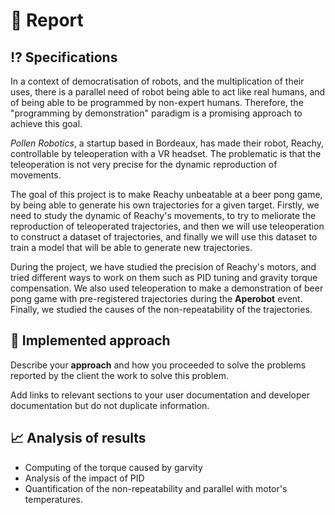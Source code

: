 

# 📖 Report

## ⁉️ Specifications

In a context of democratisation of robots, and the multiplication of their uses, there is a parallel need of robot being 
able to act like real humans, and of being able to be programmed by non-expert humans.
Therefore, the "programming by demonstration" paradigm is a promising approach to achieve this goal.

*Pollen Robotics*, a startup based in Bordeaux, has made their robot, Reachy, controllable by teleoperation with a VR headset.
The problematic is that the teleoperation is not very precise for the dynamic reproduction of movements.

The goal of this project is to make Reachy unbeatable at a beer pong game, by being able to generate his own trajectories
for a given target. Firstly, we need to study the dynamic of Reachy's movements, to try to meliorate the reproduction of teleoperated trajectories, 
and then we will use teleoperation to construct a dataset of trajectories, and finally we will use this dataset to train a model that will be able to generate new trajectories.

During the project, we have studied the precision of Reachy's motors, and tried different ways to work on them such as PID tuning and gravity torque compensation.
We also used teleoperation to make a demonstration of beer pong game with pre-registered trajectories during the **Aperobot** event.
Finally, we studied the causes of the non-repeatability of the trajectories.

## 🔎 Implemented approach

Describe your **approach** and how you proceeded to solve the problems reported by the client
 the work to solve this problem.

Add links to relevant sections to your user documentation and developer documentation but do not duplicate information.

## 📈 Analysis of results

* Computing of the torque caused by garvity
* Analysis of the impact of PID
* Quantification of the non-repeatability and parallel with motor's temperatures.
